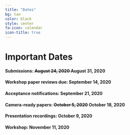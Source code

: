 ```yaml
---
title: "Dates"
bg: tan
color: black
style: center
fa-icon: calendar
icon-title: true
---
```


# Important Dates

#### Submissions: **<strike> August 24, 2020 </strike> August 31, 2020**
#### Workshop paper reviews due: **September 14, 2020**

#### Acceptance notifications: **September 21, 2020**

#### Camera-ready papers: **<strike> October 5, 2020</strike> October 18, 2020**

#### Presentation recordings: **October 9, 2020**

#### Workshop: **November 11, 2020**
